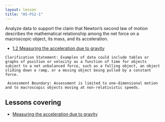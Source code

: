 ```yaml
---
layout: lesson
title: "HS-PS2-1"
---
```

<script src="https://cdn.mathjax.org/mathjax/latest/MathJax.js?config=TeX-AMS-MML_HTMLorMML" type="text/javascript"></script>

<!--<center>
<img src="images/pt-row-col.png" alt="drawing" width="90%"/>
</center>
-->
Analyze data to support the claim that Newton’s second law of motion describes the mathematical relationship among the net force on a macroscopic object, its mass, and its acceleration.

  * [1.2 Measuring the acceleration due to gravity](/edu-iprs/1.2-forces)

<!--more-->
    
    Clarification Statement: Examples of data could include tables or graphs of position or velocity as a function of time for objects subject to a net unbalanced force, such as a falling object, an object sliding down a ramp, or a moving object being pulled by a constant force.

     Assessment Boundary: Assessment is limited to one-dimensional motion and to macroscopic objects moving at non-relativistic speeds.

## Lessons covering
  * [Measuring the acceleration due to gravity](/edu-iprs/1.2-forces)